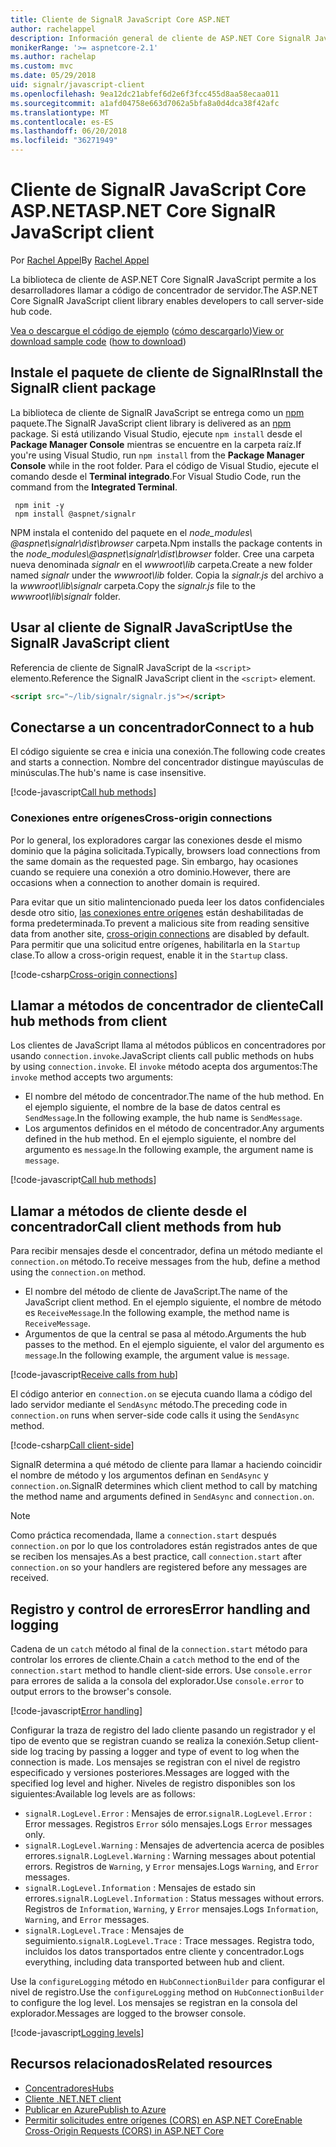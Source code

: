```yaml
---
title: Cliente de SignalR JavaScript Core ASP.NET
author: rachelappel
description: Información general de cliente de ASP.NET Core SignalR JavaScript.
monikerRange: '>= aspnetcore-2.1'
ms.author: rachelap
ms.custom: mvc
ms.date: 05/29/2018
uid: signalr/javascript-client
ms.openlocfilehash: 9ea12dc21abfef6d2e6f3fcc455d8aa58ecaa011
ms.sourcegitcommit: a1afd04758e663d7062a5bfa8a0d4dca38f42afc
ms.translationtype: MT
ms.contentlocale: es-ES
ms.lasthandoff: 06/20/2018
ms.locfileid: "36271949"
---
```

# <a name="aspnet-core-signalr-javascript-client"></a><span data-ttu-id="ee5c0-103">Cliente de SignalR JavaScript Core ASP.NET</span><span class="sxs-lookup"><span data-stu-id="ee5c0-103">ASP.NET Core SignalR JavaScript client</span></span>

<span data-ttu-id="ee5c0-104">Por [Rachel Appel](http://twitter.com/rachelappel)</span><span class="sxs-lookup"><span data-stu-id="ee5c0-104">By [Rachel Appel](http://twitter.com/rachelappel)</span></span>

<span data-ttu-id="ee5c0-105">La biblioteca de cliente de ASP.NET Core SignalR JavaScript permite a los desarrolladores llamar a código de concentrador de servidor.</span><span class="sxs-lookup"><span data-stu-id="ee5c0-105">The ASP.NET Core SignalR JavaScript client library enables developers to call server-side hub code.</span></span>

<span data-ttu-id="ee5c0-106">[Vea o descargue el código de ejemplo](https://github.com/aspnet/Docs/tree/live/aspnetcore/signalr/javascript-client/sample) ([cómo descargarlo](xref:tutorials/index#how-to-download-a-sample))</span><span class="sxs-lookup"><span data-stu-id="ee5c0-106">[View or download sample code](https://github.com/aspnet/Docs/tree/live/aspnetcore/signalr/javascript-client/sample) ([how to download](xref:tutorials/index#how-to-download-a-sample))</span></span>

## <a name="install-the-signalr-client-package"></a><span data-ttu-id="ee5c0-107">Instale el paquete de cliente de SignalR</span><span class="sxs-lookup"><span data-stu-id="ee5c0-107">Install the SignalR client package</span></span>

<span data-ttu-id="ee5c0-108">La biblioteca de cliente de SignalR JavaScript se entrega como un [npm](https://www.npmjs.com/) paquete.</span><span class="sxs-lookup"><span data-stu-id="ee5c0-108">The SignalR JavaScript client library is delivered as an [npm](https://www.npmjs.com/) package.</span></span> <span data-ttu-id="ee5c0-109">Si está utilizando Visual Studio, ejecute `npm install` desde el **Package Manager Console** mientras se encuentre en la carpeta raíz.</span><span class="sxs-lookup"><span data-stu-id="ee5c0-109">If you're using Visual Studio, run `npm install` from the **Package Manager Console** while in the root folder.</span></span> <span data-ttu-id="ee5c0-110">Para el código de Visual Studio, ejecute el comando desde el **Terminal integrado**.</span><span class="sxs-lookup"><span data-stu-id="ee5c0-110">For Visual Studio Code, run the command from the **Integrated Terminal**.</span></span>

  ```console
   npm init -y
   npm install @aspnet/signalr
  ```

<span data-ttu-id="ee5c0-111">NPM instala el contenido del paquete en el *node_modules\\ @aspnet\signalr\dist\browser*  carpeta.</span><span class="sxs-lookup"><span data-stu-id="ee5c0-111">Npm installs the package contents in the *node_modules\\@aspnet\signalr\dist\browser* folder.</span></span> <span data-ttu-id="ee5c0-112">Cree una carpeta nueva denominada *signalr* en el *wwwroot\\lib* carpeta.</span><span class="sxs-lookup"><span data-stu-id="ee5c0-112">Create a new folder named *signalr* under the *wwwroot\\lib* folder.</span></span> <span data-ttu-id="ee5c0-113">Copia la *signalr.js* del archivo a la *wwwroot\lib\signalr* carpeta.</span><span class="sxs-lookup"><span data-stu-id="ee5c0-113">Copy the *signalr.js* file to the *wwwroot\lib\signalr* folder.</span></span>

## <a name="use-the-signalr-javascript-client"></a><span data-ttu-id="ee5c0-114">Usar al cliente de SignalR JavaScript</span><span class="sxs-lookup"><span data-stu-id="ee5c0-114">Use the SignalR JavaScript client</span></span>

<span data-ttu-id="ee5c0-115">Referencia de cliente de SignalR JavaScript de la `<script>` elemento.</span><span class="sxs-lookup"><span data-stu-id="ee5c0-115">Reference the SignalR JavaScript client in the `<script>` element.</span></span>

```html
<script src="~/lib/signalr/signalr.js"></script>
```

## <a name="connect-to-a-hub"></a><span data-ttu-id="ee5c0-116">Conectarse a un concentrador</span><span class="sxs-lookup"><span data-stu-id="ee5c0-116">Connect to a hub</span></span>

<span data-ttu-id="ee5c0-117">El código siguiente se crea e inicia una conexión.</span><span class="sxs-lookup"><span data-stu-id="ee5c0-117">The following code creates and starts a connection.</span></span> <span data-ttu-id="ee5c0-118">Nombre del concentrador distingue mayúsculas de minúsculas.</span><span class="sxs-lookup"><span data-stu-id="ee5c0-118">The hub's name is case insensitive.</span></span>

[!code-javascript[Call hub methods](javascript-client/sample/wwwroot/js/chat.js?range=9-12,28)]

### <a name="cross-origin-connections"></a><span data-ttu-id="ee5c0-119">Conexiones entre orígenes</span><span class="sxs-lookup"><span data-stu-id="ee5c0-119">Cross-origin connections</span></span>

<span data-ttu-id="ee5c0-120">Por lo general, los exploradores cargar las conexiones desde el mismo dominio que la página solicitada.</span><span class="sxs-lookup"><span data-stu-id="ee5c0-120">Typically, browsers load connections from the same domain as the requested page.</span></span> <span data-ttu-id="ee5c0-121">Sin embargo, hay ocasiones cuando se requiere una conexión a otro dominio.</span><span class="sxs-lookup"><span data-stu-id="ee5c0-121">However, there are occasions when a connection to another domain is required.</span></span>

<span data-ttu-id="ee5c0-122">Para evitar que un sitio malintencionado pueda leer los datos confidenciales desde otro sitio, [las conexiones entre orígenes](xref:security/cors) están deshabilitadas de forma predeterminada.</span><span class="sxs-lookup"><span data-stu-id="ee5c0-122">To prevent a malicious site from reading sensitive data from another site, [cross-origin connections](xref:security/cors) are disabled by default.</span></span> <span data-ttu-id="ee5c0-123">Para permitir que una solicitud entre orígenes, habilitarla en la `Startup` clase.</span><span class="sxs-lookup"><span data-stu-id="ee5c0-123">To allow a cross-origin request, enable it in the `Startup` class.</span></span>

[!code-csharp[Cross-origin connections](javascript-client/sample/Startup.cs?highlight=29-35,56)]

## <a name="call-hub-methods-from-client"></a><span data-ttu-id="ee5c0-124">Llamar a métodos de concentrador de cliente</span><span class="sxs-lookup"><span data-stu-id="ee5c0-124">Call hub methods from client</span></span>

<span data-ttu-id="ee5c0-125">Los clientes de JavaScript llama al métodos públicos en concentradores por usando `connection.invoke`.</span><span class="sxs-lookup"><span data-stu-id="ee5c0-125">JavaScript clients call public methods on hubs by using `connection.invoke`.</span></span> <span data-ttu-id="ee5c0-126">El `invoke` método acepta dos argumentos:</span><span class="sxs-lookup"><span data-stu-id="ee5c0-126">The `invoke` method accepts two arguments:</span></span>

* <span data-ttu-id="ee5c0-127">El nombre del método de concentrador.</span><span class="sxs-lookup"><span data-stu-id="ee5c0-127">The name of the hub method.</span></span> <span data-ttu-id="ee5c0-128">En el ejemplo siguiente, el nombre de la base de datos central es `SendMessage`.</span><span class="sxs-lookup"><span data-stu-id="ee5c0-128">In the following example, the hub name is `SendMessage`.</span></span>
* <span data-ttu-id="ee5c0-129">Los argumentos definidos en el método de concentrador.</span><span class="sxs-lookup"><span data-stu-id="ee5c0-129">Any arguments defined in the hub method.</span></span> <span data-ttu-id="ee5c0-130">En el ejemplo siguiente, el nombre del argumento es `message`.</span><span class="sxs-lookup"><span data-stu-id="ee5c0-130">In the following example, the argument name is `message`.</span></span>

[!code-javascript[Call hub methods](javascript-client/sample/wwwroot/js/chat.js?range=24)]

## <a name="call-client-methods-from-hub"></a><span data-ttu-id="ee5c0-131">Llamar a métodos de cliente desde el concentrador</span><span class="sxs-lookup"><span data-stu-id="ee5c0-131">Call client methods from hub</span></span>

<span data-ttu-id="ee5c0-132">Para recibir mensajes desde el concentrador, defina un método mediante el `connection.on` método.</span><span class="sxs-lookup"><span data-stu-id="ee5c0-132">To receive messages from the hub, define a method using the `connection.on` method.</span></span>

* <span data-ttu-id="ee5c0-133">El nombre del método de cliente de JavaScript.</span><span class="sxs-lookup"><span data-stu-id="ee5c0-133">The name of the JavaScript client method.</span></span> <span data-ttu-id="ee5c0-134">En el ejemplo siguiente, el nombre de método es `ReceiveMessage`.</span><span class="sxs-lookup"><span data-stu-id="ee5c0-134">In the following example, the method name is `ReceiveMessage`.</span></span>
* <span data-ttu-id="ee5c0-135">Argumentos de que la central se pasa al método.</span><span class="sxs-lookup"><span data-stu-id="ee5c0-135">Arguments the hub passes to the method.</span></span> <span data-ttu-id="ee5c0-136">En el ejemplo siguiente, el valor del argumento es `message`.</span><span class="sxs-lookup"><span data-stu-id="ee5c0-136">In the following example, the argument value is `message`.</span></span>

[!code-javascript[Receive calls from hub](javascript-client/sample/wwwroot/js/chat.js?range=14-19)]

<span data-ttu-id="ee5c0-137">El código anterior en `connection.on` se ejecuta cuando llama a código del lado servidor mediante el `SendAsync` método.</span><span class="sxs-lookup"><span data-stu-id="ee5c0-137">The preceding code in `connection.on` runs when server-side code calls it using the `SendAsync` method.</span></span>

[!code-csharp[Call client-side](javascript-client/sample/hubs/chathub.cs?range=8-11)]

<span data-ttu-id="ee5c0-138">SignalR determina a qué método de cliente para llamar a haciendo coincidir el nombre de método y los argumentos definan en `SendAsync` y `connection.on`.</span><span class="sxs-lookup"><span data-stu-id="ee5c0-138">SignalR determines which client method to call by matching the method name and arguments defined in `SendAsync` and `connection.on`.</span></span>

> [!NOTE]
> <span data-ttu-id="ee5c0-139">Como práctica recomendada, llame a `connection.start` después `connection.on` por lo que los controladores están registrados antes de que se reciben los mensajes.</span><span class="sxs-lookup"><span data-stu-id="ee5c0-139">As a best practice, call `connection.start` after `connection.on` so your handlers are registered before any messages are received.</span></span>

## <a name="error-handling-and-logging"></a><span data-ttu-id="ee5c0-140">Registro y control de errores</span><span class="sxs-lookup"><span data-stu-id="ee5c0-140">Error handling and logging</span></span>

<span data-ttu-id="ee5c0-141">Cadena de un `catch` método al final de la `connection.start` método para controlar los errores de cliente.</span><span class="sxs-lookup"><span data-stu-id="ee5c0-141">Chain a `catch` method to the end of the `connection.start` method to handle client-side errors.</span></span> <span data-ttu-id="ee5c0-142">Use `console.error` para errores de salida a la consola del explorador.</span><span class="sxs-lookup"><span data-stu-id="ee5c0-142">Use `console.error` to output errors to the browser's console.</span></span>

[!code-javascript[Error handling](javascript-client/sample/wwwroot/js/chat.js?range=28)]

<span data-ttu-id="ee5c0-143">Configurar la traza de registro del lado cliente pasando un registrador y el tipo de evento que se registran cuando se realiza la conexión.</span><span class="sxs-lookup"><span data-stu-id="ee5c0-143">Setup client-side log tracing by passing a logger and type of event to log when the connection is made.</span></span> <span data-ttu-id="ee5c0-144">Los mensajes se registran con el nivel de registro especificado y versiones posteriores.</span><span class="sxs-lookup"><span data-stu-id="ee5c0-144">Messages are logged with the specified log level and higher.</span></span> <span data-ttu-id="ee5c0-145">Niveles de registro disponibles son los siguientes:</span><span class="sxs-lookup"><span data-stu-id="ee5c0-145">Available log levels are as follows:</span></span>

* <span data-ttu-id="ee5c0-146">`signalR.LogLevel.Error` : Mensajes de error.</span><span class="sxs-lookup"><span data-stu-id="ee5c0-146">`signalR.LogLevel.Error` : Error messages.</span></span> <span data-ttu-id="ee5c0-147">Registros `Error` sólo mensajes.</span><span class="sxs-lookup"><span data-stu-id="ee5c0-147">Logs `Error` messages only.</span></span>
* <span data-ttu-id="ee5c0-148">`signalR.LogLevel.Warning` : Mensajes de advertencia acerca de posibles errores.</span><span class="sxs-lookup"><span data-stu-id="ee5c0-148">`signalR.LogLevel.Warning` : Warning messages about potential errors.</span></span> <span data-ttu-id="ee5c0-149">Registros de `Warning`, y `Error` mensajes.</span><span class="sxs-lookup"><span data-stu-id="ee5c0-149">Logs `Warning`, and `Error` messages.</span></span>
* <span data-ttu-id="ee5c0-150">`signalR.LogLevel.Information` : Mensajes de estado sin errores.</span><span class="sxs-lookup"><span data-stu-id="ee5c0-150">`signalR.LogLevel.Information` : Status messages without errors.</span></span> <span data-ttu-id="ee5c0-151">Registros de `Information`, `Warning`, y `Error` mensajes.</span><span class="sxs-lookup"><span data-stu-id="ee5c0-151">Logs `Information`, `Warning`, and `Error` messages.</span></span>
* <span data-ttu-id="ee5c0-152">`signalR.LogLevel.Trace` : Mensajes de seguimiento.</span><span class="sxs-lookup"><span data-stu-id="ee5c0-152">`signalR.LogLevel.Trace` : Trace messages.</span></span> <span data-ttu-id="ee5c0-153">Registra todo, incluidos los datos transportados entre cliente y concentrador.</span><span class="sxs-lookup"><span data-stu-id="ee5c0-153">Logs everything, including data transported between hub and client.</span></span>

<span data-ttu-id="ee5c0-154">Use la `configureLogging` método en `HubConnectionBuilder` para configurar el nivel de registro.</span><span class="sxs-lookup"><span data-stu-id="ee5c0-154">Use the `configureLogging` method on `HubConnectionBuilder` to configure the log level.</span></span> <span data-ttu-id="ee5c0-155">Los mensajes se registran en la consola del explorador.</span><span class="sxs-lookup"><span data-stu-id="ee5c0-155">Messages are logged to the browser console.</span></span>

[!code-javascript[Logging levels](javascript-client/sample/wwwroot/js/chat.js?range=9-12)]

## <a name="related-resources"></a><span data-ttu-id="ee5c0-156">Recursos relacionados</span><span class="sxs-lookup"><span data-stu-id="ee5c0-156">Related resources</span></span>

* [<span data-ttu-id="ee5c0-157">Concentradores</span><span class="sxs-lookup"><span data-stu-id="ee5c0-157">Hubs</span></span>](xref:signalr/hubs)
* [<span data-ttu-id="ee5c0-158">Cliente .NET</span><span class="sxs-lookup"><span data-stu-id="ee5c0-158">.NET client</span></span>](xref:signalr/dotnet-client)
* [<span data-ttu-id="ee5c0-159">Publicar en Azure</span><span class="sxs-lookup"><span data-stu-id="ee5c0-159">Publish to Azure</span></span>](xref:signalr/publish-to-azure-web-app)
* [<span data-ttu-id="ee5c0-160">Permitir solicitudes entre orígenes (CORS) en ASP.NET Core</span><span class="sxs-lookup"><span data-stu-id="ee5c0-160">Enable Cross-Origin Requests (CORS) in ASP.NET Core</span></span>](xref:security/cors)